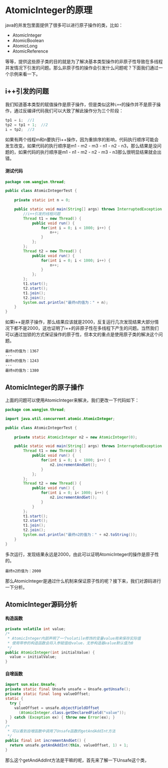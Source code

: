 # AtomicInteger的原理

java的并发包里面提供了很多可以进行原子操作的类，比如：

- AtomicInteger
- AtomicBoolean
- AtomicLong
- AtomicReference

等等，提供这些原子类的目的就是为了解决基本类型操作的非原子性导致在多线程并发情况下引发的问题。那么非原子性的操作会引发什么问题呢？下面我们通过一个示例来看一下。

## i++引发的问题

我们知道基本类型的赋值操作是原子操作，但是类似这种`i++`的操作并不是原子操作，通过反编译代码我们可以大致了解此操作分为三个阶段：

```java
tp1 = i;  //1
tp2 = tp1 + 1;  //2
i = tp2;  //3
```

如果有两个线程m和n要执行i++操作，因为重排序的影响，代码执行顺序可能会发生改变。如果代码的执行顺序是m1 - m2 - m3 - n1 - n2 - n3，那么结果是没问题的，如果代码的执行顺序是m1 - n1 - m2 - n2 - m3 - n3那么很明显结果就会出错。

#### 测试代码

```java
package com.wangjun.thread;

public class AtomicIntegerTest {
	
	private static int n = 0;

	public static void main(String[] args) throws InterruptedException {
      	//i++引发的线程问题
		Thread t1 = new Thread() {
			public void run() {
				for(int i = 0; i < 1000; i++) {
					n++;
				}
			}; 
		};
		Thread t2 = new Thread() {
			public void run() {
				for(int i = 0; i < 1000; i++) {
					n++;
				}
			};
		};
		t1.start();
		t2.start();
		t1.join();
		t2.join();
		System.out.println("最终n的值为：" + n);
	}
}
```

如果i++是原子操作，那么结果应该就是2000，反复运行几次发现结果大部分情况下都不是2000，这也证明了i++的非原子性在多线程下产生的问题。当然我们可以通过加锁的方式保证操作的原子性，但本文的重点是使用原子类的解决这个问题。

```
最终n的值为：1367
---
最终n的值为：1243
---
最终n的值为：1380
```

## AtomicInteger的原子操作

上面的问题可以使用AtomicInteger来解决，我们更改一下代码如下：

```java
package com.wangjun.thread;

import java.util.concurrent.atomic.AtomicInteger;

public class AtomicIntegerTest {
	
	private static AtomicInteger n2 = new AtomicInteger(0);

	public static void main(String[] args) throws InterruptedException {
      	Thread t1 = new Thread() {
			public void run() {
				for(int i = 0; i < 1000; i++) {
					n2.incrementAndGet();
				}
			}; 
		};
		Thread t2 = new Thread() {
			public void run() {
				for(int i = 0; i< 1000; i++) {
					n2.incrementAndGet();
				}
			}
		};
		t1.start();
		t2.start();
		t1.join();
		t2.join();
		System.out.println("最终n2的值为：" + n2.toString());
	}
}
```

多次运行，发现结果永远是2000，由此可以证明AtomicInteger的操作是原子性的。

```
最终n2的值为：2000
```

那么AtomicInteger是通过什么机制来保证原子性的呢？接下来，我们对源码进行一下分析。

## AtomicInteger源码分析

#### 构造函数

```java
private volatile int value;
/*
 * AtomicInteger内部声明了一个volatile修饰的变量value用来保存实际值
 * 使用带参的构造函数会将入参赋值给value，无参构造器value默认值为0
 */
public AtomicInteger(int initialValue) {
  value = initialValue;
}
```

#### 自增函数

```java
import sun.misc.Unsafe;
private static final Unsafe unsafe = Unsafe.getUnsafe();
private static final long valueOffset;
static {
  try {
    valueOffset = unsafe.objectFieldOffset
      (AtomicInteger.class.getDeclaredField("value"));
  } catch (Exception ex) { throw new Error(ex); }
}
/*
 * 可以看到自增函数中调用了Unsafe函数的getAndAddInt方法
 */
public final int incrementAndGet() {
  return unsafe.getAndAddInt(this, valueOffset, 1) + 1;
}

```

那么这个getAndAddInt方法是干嘛的呢，首先来了解一下Unsafe这个类，